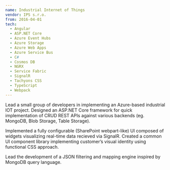 ```yaml
---
name: Industrial Internet of Things
vendor: IPS s.r.o.
from: 2016-04-01
tech:
  - Angular
  - ASP.NET Core
  - Azure Event Hubs
  - Azure Storage
  - Azure Web Apps
  - Azure Service Bus
  - C#
  - Cosmos DB
  - NGRX
  - Service Fabric
  - SignalR
  - Tachyons CSS
  - TypeScript
  - Webpack
---
```


Lead a small group of developers in implementing an Azure-based
industrial IOT project. Designed an ASP.NET Core framework for quick implementation
of CRUD REST APIs against various backends (eg. MongoDB, Blob Storage, Table Storage).

Implemented a fully configurable (SharePoint webpart-like) UI composed of widgets
visualizing real-time data recieved via SignalR. Created a common UI component
library implementing customer&rsquo;s visual identity using functional CSS approach.

Lead the development of a JSON filtering and mapping engine inspired by MongoDB
query language.